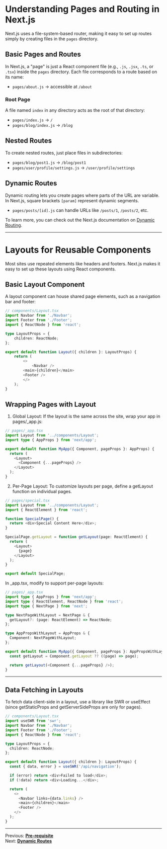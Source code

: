 # Understanding Pages and Routing in Next.js

Next.js uses a file-system-based router, making it easy to set up routes simply by creating files in the `pages` directory.

## Basic Pages and Routes

In Next.js, a "page" is just a React component file (e.g., `.js`, `.jsx`, `.ts`, or `.tsx`) inside the `pages` directory. Each file corresponds to a route based on its name:

- `pages/about.js` → accessible at `/about`

### Root Page

A file named `index` in any directory acts as the root of that directory:

- `pages/index.js` → `/`
- `pages/blog/index.js` → `/blog`

## Nested Routes

To create nested routes, just place files in subdirectories:

- `pages/blog/post1.js` → `/blog/post1`
- `pages/user/profile/settings.js` → `/user/profile/settings`

## Dynamic Routes

Dynamic routing lets you create pages where parts of the URL are variable. In Next.js, square brackets `[param]` represent dynamic segments.

- `pages/posts/[id].js` can handle URLs like `/posts/1`, `/posts/2`, etc.

To learn more, you can check out the Next.js documentation on [Dynamic Routing](https://nextjs.org/docs/routing/dynamic-routes).

---

# Layouts for Reusable Components

Most sites use repeated elements like headers and footers. Next.js makes it easy to set up these layouts using React components.

## Basic Layout Component

A layout component can house shared page elements, such as a navigation bar and footer:

```typescript
// components/Layout.tsx
import Navbar from './Navbar';
import Footer from './Footer';
import { ReactNode } from 'react';

type LayoutProps = {
    children: ReactNode;
};

export default function Layout({ children }: LayoutProps) {
    return (
        <>
            <Navbar />
        <main>{children}</main>
        <Footer />
        </>
    );
}
```

## Wrapping Pages with Layout
1. Global Layout: If the layout is the same across the site, wrap your app in pages/_app.js:

``` TypeScript
// pages/_app.tsx
import Layout from '../components/Layout';
import type { AppProps } from 'next/app';

export default function MyApp({ Component, pageProps }: AppProps) {
  return (
    <Layout>
      <Component {...pageProps} />
    </Layout>
  );
}
```

2. Per-Page Layout: To customize layouts per page, define a getLayout function on individual pages.

``` typescript
// pages/special.tsx
import Layout from '../components/Layout';
import { ReactElement } from 'react';

function SpecialPage() {
  return <div>Special Content Here</div>;
}

SpecialPage.getLayout = function getLayout(page: ReactElement) {
  return (
    <Layout>
      {page}
    </Layout>
  );
}

export default SpecialPage;
```
In _app.tsx, modify to support per-page layouts:

```typescript
// pages/_app.tsx
import type { AppProps } from 'next/app';
import type { ReactElement, ReactNode } from 'react';
import type { NextPage } from 'next';

type NextPageWithLayout = NextPage & {
  getLayout?: (page: ReactElement) => ReactNode;
};

type AppPropsWithLayout = AppProps & {
  Component: NextPageWithLayout;
};

export default function MyApp({ Component, pageProps }: AppPropsWithLayout) {
  const getLayout = Component.getLayout ?? ((page) => page);

  return getLayout(<Component {...pageProps} />);
}
```

---
## Data Fetching in Layouts
To fetch data client-side in a layout, use a library like SWR or useEffect (since getStaticProps and getServerSideProps are only for pages).

```typescript
// components/Layout.tsx
import useSWR from 'swr';
import Navbar from './Navbar';
import Footer from './Footer';
import { ReactNode } from 'react';

type LayoutProps = {
  children: ReactNode;
};

export default function Layout({ children }: LayoutProps) {
  const { data, error } = useSWR('/api/navigation');

  if (error) return <div>Failed to load</div>;
  if (!data) return <div>Loading...</div>;

  return (
    <>
      <Navbar links={data.links} />
      <main>{children}</main>
      <Footer />
    </>
  );
}
```
---
Previous: **[Pre-requisite](pre-requisite.md)** <br>
Next: **[Dynamic Routes](dynamic-routes.md)**